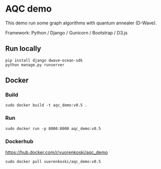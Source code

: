 # AQC demo

This demo run some graph algorithms with quantum annealer (D-Wave).

Framework: Python / Django / Gunicorn / Bootstrap / D3.js

## Run locally

```
pip install django dwave-ocean-sdk
python manage.py runserver
```

## Docker

### Build

```
sudo docker build -t aqc_demo:v0.5 .
```

### Run

```
sudo docker run -p 8000:8000 aqc_demo:v0.5
```

### Dockerhub

https://hub.docker.com/r/vuorenkoski/aqc_demo


```
sudo docker pull vuorenkoski/aqc_demo:v0.5
```
